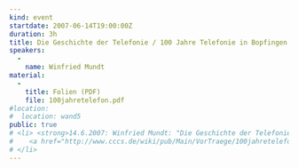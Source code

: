 ```yaml
---
kind: event
startdate: 2007-06-14T19:00:00Z
duration: 3h
title: Die Geschichte der Telefonie / 100 Jahre Telefonie in Bopfingen am Ipf
speakers:
  -
    name: Winfried Mundt
material:
  -
    title: Folien (PDF)
    file: 100jahretelefon.pdf
#location:
#  location: wand5
public: true
# <li> <strong>14.6.2007: Winfried Mundt: "Die Geschichte der Telefonie / 100 Jahre Telefonie in Bopfingen am Ipf"</strong> <br>
#    <a href="http://www.cccs.de/wiki/pub/Main/VorTraege/100jahretelefon.pdf" target="_top">100 Jahre Telefonie in Bopfingen am Ipf</a>
# </li>
---
```


